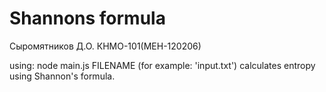 # Shannons formula
Сыромятников Д.О. КНМО-101(МЕН-120206)

using:
node main.js FILENAME (for example: 'input.txt')
calculates entropy using Shannon's formula.